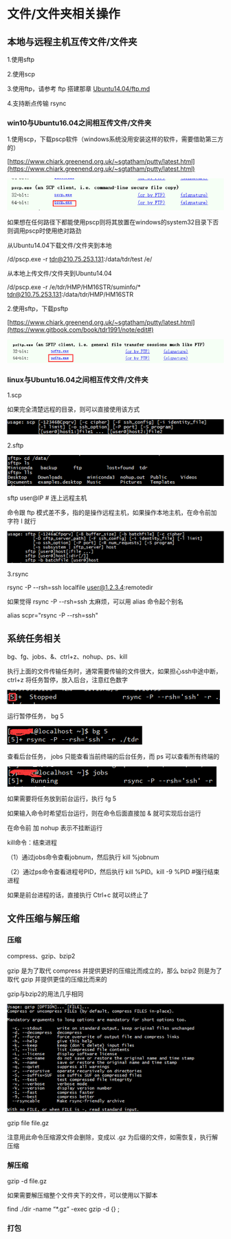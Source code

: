 # 文件/文件夹相关操作

## 本地与远程主机互传文件/文件夹

1.使用sftp

2.使用scp

3.使用ftp，请参考 ftp 搭建那章  [Ubuntu14.04/ftp.md](/Ubuntu14.04/ftp.md)

4.支持断点传输 rsync

### win10与Ubuntu16.04之间相互传文件/文件夹

1.使用scp，下载pscp软件（windows系统没用安装这样的软件，需要借助第三方的）

[https://www.chiark.greenend.org.uk/~sgtatham/putty/latest.html](https://www.chiark.greenend.org.uk/~sgtatham/putty/latest.html)

![](/Ubuntu14.04/assets/6_1.png)

如果想在任何路径下都能使用pscp则将其放置在windows的system32目录下否则调用pscp时使用绝对路劲

从Ubuntu14.04下载文件/文件夹到本地

/d/pscp.exe -r tdr@210.75.253.131:/data/tdr/test /e/

从本地上传文件/文件夹到Ubuntu14.04

/d/pscp.exe -r /e/tdr/HMP/HM16STR/suminfo/\* tdr@210.75.253.131:/data/tdr/HMP/HM16STR

2.使用sftp，下载psftp

[https://www.chiark.greenend.org.uk/~sgtatham/putty/latest.html](https://www.gitbook.com/book/tdr1991/note/edit#)

![](/Ubuntu14.04/assets/6_2.png)

### linux与Ubuntu16.04之间相互传文件/文件夹

1.scp

如果完全清楚远程的目录，则可以直接使用该方式

![](/Ubuntu14.04/assets/6_3.png)

2.sftp

![](/Ubuntu14.04/assets/6_4.png)

sftp user@IP   \# 连上远程主机

命令跟 ftp 模式差不多，指的是操作远程主机，如果操作本地主机，在命令前加 字符 l 就行

![](/Ubuntu14.04/assets/6_5.png)

3.rsync

rsync -P --rsh=ssh localfile user@1.2.3.4:remotedir

如果觉得 rsync -P --rsh=ssh 太麻烦，可以用 alias 命令起个别名

alias scpr="rsync -P --rsh=ssh"

## 系统任务相关

bg、fg、jobs、&、ctrl+z、nohup、ps、kill

执行上面的文件传输任务时，通常需要传输的文件很大，如果担心ssh中途中断，ctrl+z 将任务暂停，放入后台，注意红色数字

![](/Ubuntu14.04/assets/6_7.png)

运行暂停任务， bg 5

![](/Ubuntu14.04/assets/6_8.png)

查看后台任务， jobs 只能查看当前终端的后台任务，而 ps 可以查看所有终端的

![](/Ubuntu14.04/assets/6_9.png)

如果需要将任务放到前台运行，执行  fg 5

如果输入命令时希望后台运行，则在命令后面直接加  &  就可实现后台运行

在命令前 加 nohup  表示不挂断运行

kill命令：结束进程

（1）通过jobs命令查看jobnum，然后执行   kill %jobnum

（2）通过ps命令查看进程号PID，然后执行  kill %PID。kill -9 %PID    \#强行结束进程

如果是前台进程的话，直接执行 Ctrl+c 就可以终止了

## 文件压缩与解压缩

### 压缩

compress、gzip、bzip2

gzip 是为了取代 compress 并提供更好的压缩比而成立的，那么 bzip2 则是为了取代 gzip 并提供更佳的压缩比而来的

gzip与bzip2的用法几乎相同

![](/Ubuntu14.04/assets/6_6.png)

gzip file file.gz

注意用此命令压缩源文件会删除，变成以 .gz 为后缀的文件，如需恢复，执行解压缩

### 解压缩

gzip -d file.gz

如果需要解压缩整个文件夹下的文件，可以使用以下脚本

find ./dir -name “\*.gz” -exec gzip -d {} \;

### 打包





